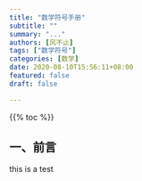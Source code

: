 ```yaml
---
title: "数学符号手册"  
subtitle: ""  
summary: "..."  
authors: [风不止]  
tags: ["数学符号"]  
categories: [数学]  
date: 2020-08-10T15:56:11+08:00
featured: false  
draft: false  

---
```



{{% toc %}}

## 一、前言

this is a test
